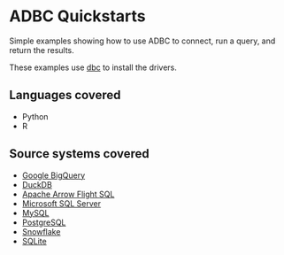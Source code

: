 # ADBC Quickstarts

Simple examples showing how to use ADBC to connect, run a query, and return the results.

These examples use [dbc](https://docs.columnar.tech/dbc/) to install the drivers.

## Languages covered

- Python
- R

## Source systems covered

- [Google BigQuery](https://cloud.google.com/bigquery)
- [DuckDB](https://duckdb.org)
- [Apache Arrow Flight SQL](https://arrow.apache.org/docs/format/FlightSql.html)
- [Microsoft SQL Server](https://www.microsoft.com/en-us/sql-server)
- [MySQL](https://www.mysql.com)
- [PostgreSQL](https://www.postgresql.org)
- [Snowflake](https://www.snowflake.com)
- [SQLite](https://www.sqlite.org)

